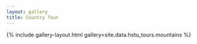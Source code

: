 ```yaml
---
layout: gallery
title: Country Tour
---
```


{% include gallery-layout.html gallery=site.data.hstu_tours.mountains %}
